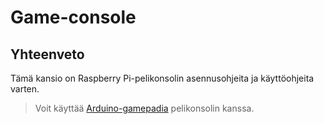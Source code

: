 # Game-console
## Yhteenveto
Tämä kansio on Raspberry Pi-pelikonsolin asennusohjeita ja käyttöohjeita varten.

> Voit käyttää [Arduino-gamepadia](...) pelikonsolin kanssa.
